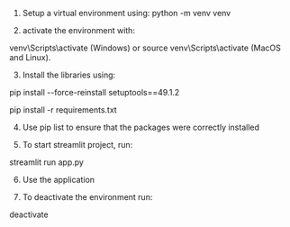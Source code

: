 1. Setup a virtual environment using: python -m venv venv

2. activate the environment with:

venv\Scripts\activate (Windows) or source venv\Scripts\activate (MacOS and Linux).

3. Install the libraries using:

pip install --force-reinstall setuptools==49.1.2

pip install -r requirements.txt

4. Use pip list to ensure that the packages were correctly installed

5. To start streamlit project, run:

streamlit run app.py

6. Use the application

7. To deactivate the environment run:

deactivate
